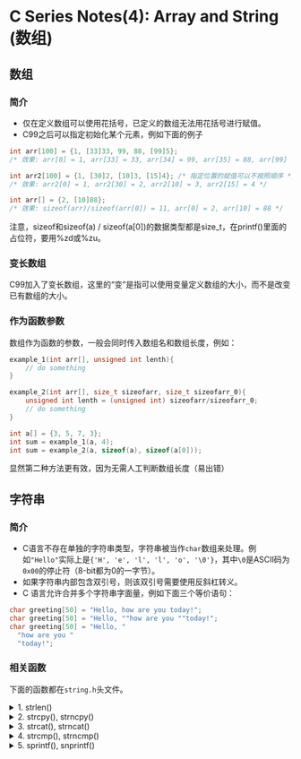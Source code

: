 # C Series Notes(4): Array and String (数组)

## 数组

### 简介

- 仅在定义数组可以使用花括号，已定义的数组无法用花括号进行赋值。
- C99之后可以指定初始化某个元素，例如下面的例子

```c 
int arr[100] = {1, [33]33, 99, 88, [99]5}; 
/* 效果: arr[0] = 1, arr[33] = 33, arr[34] = 99, arr[35] = 88, arr[99] = 5 */

int arr2[100] = {1, [30]2, [10]3, [15]4}; /* 指定位置的赋值可以不按照顺序 */
/* 效果: arr2[0] = 1, arr2[30] = 2, arr2[10] = 3, arr2[15] = 4 */

int arr[] = {2, [10]88}; 
/* 效果: sizeof(arr)/sizeof(arr[0]) = 11, arr[0] = 2, arr[10] = 88 */
```

注意，sizeof和sizeof(a) / sizeof(a[0])的数据类型都是size_t，在printf()里面的占位符，要用%zd或%zu。

### 变长数组

C99加入了变长数组，这里的“变”是指可以使用变量定义数组的大小，而不是改变已有数组的大小。

### 作为函数参数

数组作为函数的参数，一般会同时传入数组名和数组长度，例如：

```c
example_1(int arr[], unsigned int lenth){
    // do something
} 

example_2(int arr[], size_t sizeofarr, size_t sizeofarr_0){
    unsigned int lenth = (unsigned int) sizeofarr/sizeofarr_0;
    // do something
} 

int a[] = {3, 5, 7, 3};
int sum = example_1(a, 4);
int sum = example_2(a, sizeof(a), sizeof(a[0]));
```

显然第二种方法更有效，因为无需人工判断数组长度（易出错）


## 字符串

### 简介

- C语言不存在单独的字符串类型，字符串被当作`char`数组来处理。例如`"Hello"`实际上是`{'H', 'e', 'l', 'l', 'o', '\0'}`，其中`\0`是ASCII码为`0x00`的停止符（8-bit都为0的一字节）。
- 如果字符串内部包含双引号，则该双引号需要使用反斜杠转义。
- C 语言允许合并多个字符串字面量，例如下面三个等价语句：

```c
char greeting[50] = "Hello, how are you today!";
char greeting[50] = "Hello, ""how are you ""today!";
char greeting[50] = "Hello, "
  "how are you "
  "today!"; 
```

### 相关函数

下面的函数都在`string.h`头文件。

<!-- details begin -->
<details>
<summary>1. strlen()</summary>

原型：`size_t strlen(const char* s);`  
返回字符串的字节长度，且不包括末尾的空字符`\0`。

注意，字符串长度`strlen()`与字符串变量长度`sizeof()`，是两个不同的概念。

```c
char s[50] = "hello";
printf("%d\n", strlen(s));  // 5
printf("%d\n", sizeof(s));  // 50 
```

</details>

<!-- details begin -->
<details>
<summary>2. strcpy(), strncpy()</summary>

strcpy(): `char* strcpy( char* dest, const char* src );`  
strncpy(): `char* strncpy( char* dest, const char* src, size_t count );`  
示例：

```c
char str[10];
strcpy(str, "abcd"); 

char str1[10];
char str2[10];
strcpy(str1, strcpy(str2, "abcd"));

```
</details>
<!-- details begin -->
<details>
<summary>3. strcat(), strncat()</summary>

strcat(): `char* strcat(char* s1, const char* s2);`  
strncat(): `char* strncat(const char* dest,const char* src,size_t n);`  
一般写作：

```c
strncat(str1, str2, sizeof(str1) - strlen(str1) - 1); 
/* -1 是为了留出最后的空字符 */
```
</details>
<!-- details begin -->
<details>
<summary>4. strcmp(), strncmp()</summary>

strcmp(): `int strcmp(const char* s1, const char* s2);`  
strncmp(): `int strncmp( const char* lhs, const char* rhs, size_t count );`  
依据字典序给出比较结果，return positive if $s_1 > s_2$。
</details>
<!-- details begin -->
<details>
<summary>5. sprintf(), snprintf()</summary>

sprintf(): `int sprintf( char* buffer, const char* format, ... );`
snprintf(): `int snprintf( char* buffer, size_t size, const char* format, ... );`

用于将数据写入字符串，而不是输出到显示器，用法与`printf()`类似。返回值是写入变量的字符串实际长度（不计尾部空字符`\0`），如果遇到错误，返回负值。`snprintf()`控制写入变量的字符串不超过 n - 1 个字符，剩下一个位置写入空字符`\0`。
</details>
